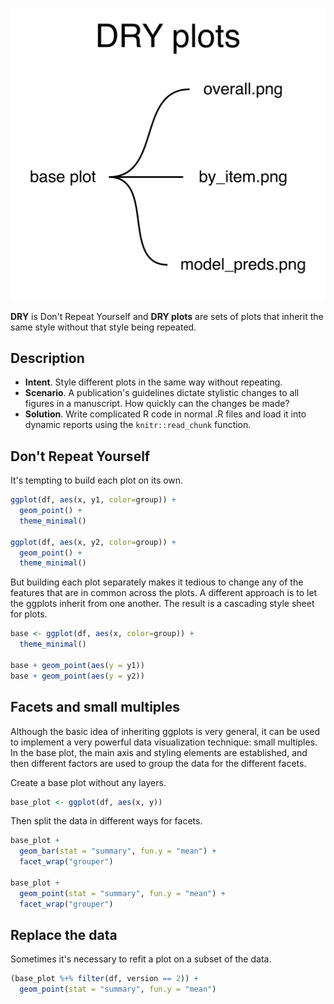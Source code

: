 ![DRY plots](/design-patterns/dry-plots/dry-plots.png)

**DRY** is Don't Repeat Yourself and **DRY plots** are sets of plots that inherit the same style without that style being repeated.

## Description

* **Intent**. Style different plots in the same way without repeating.
* **Scenario**. A publication's guidelines dictate stylistic
  changes to all figures in a manuscript. How quickly can the changes be
  made?
* **Solution**. Write complicated R code in normal .R files and load it into
  dynamic reports using the `knitr::read_chunk` function.

## Don't Repeat Yourself

It's tempting to build each plot on its own.

```R
ggplot(df, aes(x, y1, color=group)) +
  geom_point() +
  theme_minimal()

ggplot(df, aes(x, y2, color=group)) +
  geom_point() +
  theme_minimal()
```

But building each plot separately makes it tedious to change any of the features that are in common across the plots. A different approach is to let the ggplots inherit from one another. The result is a cascading style sheet for plots.

```R
base <- ggplot(df, aes(x, color=group)) +
  theme_minimal()

base + geom_point(aes(y = y1))
base + geom_point(aes(y = y2))
```

## Facets and small multiples

Although the basic idea of inheriting ggplots is very general, it can be used to implement a very powerful data visualization technique: small multiples. In the base plot, the main axis and styling elements are established, and then different factors are used to group the data for the different facets.

Create a base plot without any layers.

```R
base_plot <- ggplot(df, aes(x, y))
```

Then split the data in different ways for facets.

```R
base_plot +
  geom_bar(stat = "summary", fun.y = "mean") +
  facet_wrap("grouper")

base_plot +
  geom_point(stat = "summary", fun.y = "mean") +
  facet_wrap("grouper")
```

## Replace the data

Sometimes it's necessary to refit a plot on a subset of the data.

```R
(base_plot %+% filter(df, version == 2)) +
  geom_point(stat = "summary", fun.y = "mean")
```
